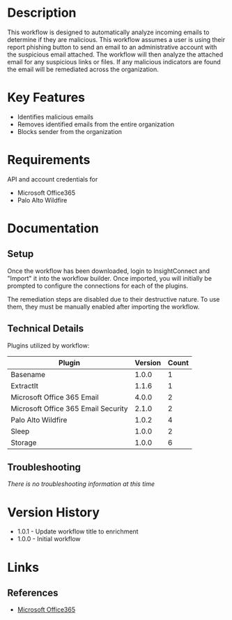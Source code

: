 # Description

This workflow is designed to automatically analyze incoming emails to determine if they are malicious. This workflow assumes a user is using their report phishing button to send an email to an administrative account with the suspicious email attached. The workflow will then analyze the attached email for any suspicious links or files. If any malicious indicators are found the email will be remediated across the organization.

# Key Features

* Identifies malicious emails
* Removes identified emails from the entire organization
* Blocks sender from the organization

# Requirements

API and account credentials for

* Microsoft Office365
* Palo Alto Wildfire

# Documentation

## Setup

Once the workflow has been downloaded, login to InsightConnect and "Import" it into the workflow builder.  Once imported, you will initially be prompted to configure the connections for each of the plugins.

The remediation steps are disabled due to their destructive nature. To use them, they must be manually enabled after importing the workflow.

## Technical Details

Plugins utilized by workflow:

|Plugin|Version|Count|
|----|----|--------|
|Basename|1.0.0|1|
|ExtractIt|1.1.6|1|
|Microsoft Office 365 Email|4.0.0|2|
|Microsoft Office 365 Email Security|2.1.0|2|
|Palo Alto Wildfire|1.0.2|4|
|Sleep|1.0.0|2|
|Storage|1.0.0|6|

## Troubleshooting

_There is no troubleshooting information at this time_

# Version History

* 1.0.1 - Update workflow title to enrichment
* 1.0.0 - Initial workflow

# Links

## References

* [Microsoft Office365](https://www.office.com)